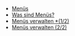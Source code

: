 
  - [Menüs](./00_teaser.md) 
  - [Was sind Menüs?](./01_what_are_menus.md) 
  - [Menüs verwalten *(1/2)](./02_manage_1.md) 
  - [Menüs verwalten (2/2)](./02_manage_2.md) 
